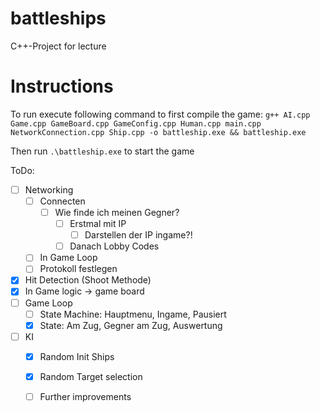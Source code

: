 # battleships
C++-Project for lecture

# Instructions
To run execute following command to first compile the game:
````g++ AI.cpp Game.cpp GameBoard.cpp GameConfig.cpp Human.cpp main.cpp NetworkConnection.cpp Ship.cpp -o battleship.exe && battleship.exe ````

Then run
```` .\battleship.exe ```` 
to start the game

ToDo:
- [ ] Networking
  - [ ] Connecten
    - [ ] Wie finde ich meinen Gegner?
      - [ ] Erstmal mit IP
        - [ ] Darstellen der IP ingame?! 
      - [ ] Danach Lobby Codes 
  - [ ] In Game Loop
  - [ ] Protokoll festlegen
- [X] Hit Detection (Shoot Methode)
- [X] In Game logic -> game board
- [ ] Game Loop
  - [ ] State Machine: Hauptmenu, Ingame, Pausiert
  - [X] State: Am Zug, Gegner am Zug, Auswertung
- [ ] KI
  - [X] Random Init Ships
  - [X] Random Target selection
  - [ ] Further improvements
     

 
